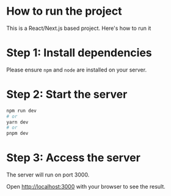 # How to run the project
This is a React/Next.js based project. Here's how to run it

# Step 1: Install dependencies
Please ensure `npm` and `node` are installed on your server.


# Step 2: Start the server
```bash
npm run dev
# or
yarn dev
# or
pnpm dev
```

# Step 3: Access the server
The server will run on port 3000.

Open [http://localhost:3000](http://localhost:3000) with your browser to see the result.